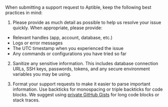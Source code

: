 When submitting a support request to Aptible, keep the following best practices in mind:

1. Please provide as much detail as possible to help us resolve your issue quickly. When appropriate, please provide:
  - Relevant handles (app, account, database, etc.)
  - Logs or error messages 
  - The UTC timestamp when you experienced the issue
  - Any commands or configurations you have tried so far

2. Sanitize any sensitive information. This includes database connection URLs, SSH keys, passwords, tokens, and any secure environment variables you may be using. 

3. Format your support requests to make it easier to parse important information. Use backticks for monospacing or triple backticks for code blocks.  We suggest using [private GitHub Gists](https://gist.github.com/) for long code blocks or stack traces. 

